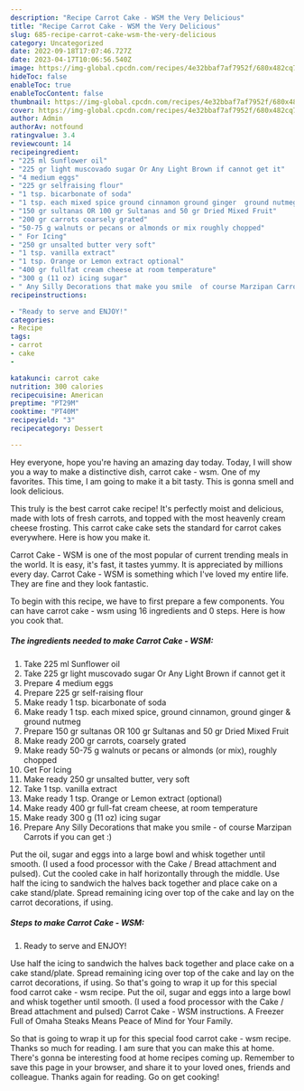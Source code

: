 ```yaml
---
description: "Recipe Carrot Cake - WSM the Very Delicious"
title: "Recipe Carrot Cake - WSM the Very Delicious"
slug: 685-recipe-carrot-cake-wsm-the-very-delicious
category: Uncategorized
date: 2022-09-18T17:07:46.727Z
date: 2023-04-17T10:06:56.540Z
image: https://img-global.cpcdn.com/recipes/4e32bbaf7af7952f/680x482cq70/carrot-cake-wsm-recipe-main-photo.jpg
hideToc: false
enableToc: true
enableTocContent: false
thumbnail: https://img-global.cpcdn.com/recipes/4e32bbaf7af7952f/680x482cq70/carrot-cake-wsm-recipe-main-photo.jpg
cover: https://img-global.cpcdn.com/recipes/4e32bbaf7af7952f/680x482cq70/carrot-cake-wsm-recipe-main-photo.jpg
author: Admin
authorAv: notfound
ratingvalue: 3.4
reviewcount: 14
recipeingredient:
- "225 ml Sunflower oil"
- "225 gr light muscovado sugar Or Any Light Brown if cannot get it"
- "4 medium eggs"
- "225 gr selfraising flour"
- "1 tsp. bicarbonate of soda"
- "1 tsp. each mixed spice ground cinnamon ground ginger  ground nutmeg"
- "150 gr sultanas OR 100 gr Sultanas and 50 gr Dried Mixed Fruit"
- "200 gr carrots coarsely grated"
- "50-75 g walnuts or pecans or almonds or mix roughly chopped"
- " For Icing"
- "250 gr unsalted butter very soft"
- "1 tsp. vanilla extract"
- "1 tsp. Orange or Lemon extract optional"
- "400 gr fullfat cream cheese at room temperature"
- "300 g (11 oz) icing sugar"
- " Any Silly Decorations that make you smile  of course Marzipan Carrots if you can get "
recipeinstructions:

- "Ready to serve and ENJOY!"
categories:
- Recipe
tags:
- carrot
- cake
- 

katakunci: carrot cake  
nutrition: 300 calories
recipecuisine: American
preptime: "PT29M"
cooktime: "PT40M"
recipeyield: "3"
recipecategory: Dessert

---
```



Hey everyone, hope you're having an amazing day today. Today, I will show you a way to make a distinctive dish, carrot cake - wsm. One of my favorites. This time, I am going to make it a bit tasty. This is gonna smell and look delicious.

This truly is the best carrot cake recipe! It&#39;s perfectly moist and delicious, made with lots of fresh carrots, and topped with the most heavenly cream cheese frosting. This carrot cake cake sets the standard for carrot cakes everywhere. Here is how you make it.

Carrot Cake - WSM is one of the most popular of current trending meals in the world. It is easy, it's fast, it tastes yummy. It is appreciated by millions every day. Carrot Cake - WSM is something which I've loved my entire life. They are fine and they look fantastic.


To begin with this recipe, we have to first prepare a few components. You can have carrot cake - wsm using 16 ingredients and 0 steps. Here is how you cook that.

<!--inarticleads1-->

##### The ingredients needed to make Carrot Cake - WSM:

1. Take 225 ml Sunflower oil
1. Take 225 gr light muscovado sugar Or Any Light Brown if cannot get it
1. Prepare 4 medium eggs
1. Prepare 225 gr self-raising flour
1. Make ready 1 tsp. bicarbonate of soda
1. Make ready 1 tsp. each mixed spice, ground cinnamon, ground ginger &amp; ground nutmeg
1. Prepare 150 gr sultanas OR 100 gr Sultanas and 50 gr Dried Mixed Fruit
1. Make ready 200 gr carrots, coarsely grated
1. Make ready 50-75 g walnuts or pecans or almonds (or mix), roughly chopped
1. Get  For Icing
1. Make ready 250 gr unsalted butter, very soft
1. Take 1 tsp. vanilla extract
1. Make ready 1 tsp. Orange or Lemon extract (optional)
1. Make ready 400 gr full-fat cream cheese, at room temperature
1. Make ready 300 g (11 oz) icing sugar
1. Prepare  Any Silly Decorations that make you smile - of course Marzipan Carrots if you can get :)


Put the oil, sugar and eggs into a large bowl and whisk together until smooth. (I used a food processor with the Cake / Bread attachment and pulsed). Cut the cooled cake in half horizontally through the middle. Use half the icing to sandwich the halves back together and place cake on a cake stand/plate. Spread remaining icing over top of the cake and lay on the carrot decorations, if using. 

<!--inarticleads2-->

##### Steps to make Carrot Cake - WSM:


1. Ready to serve and ENJOY!

Use half the icing to sandwich the halves back together and place cake on a cake stand/plate. Spread remaining icing over top of the cake and lay on the carrot decorations, if using. So that&#39;s going to wrap it up for this special food carrot cake - wsm recipe. Put the oil, sugar and eggs into a large bowl and whisk together until smooth. (I used a food processor with the Cake / Bread attachment and pulsed) Carrot Cake - WSM instructions. A Freezer Full of Omaha Steaks Means Peace of Mind for Your Family. 

So that is going to wrap it up for this special food carrot cake - wsm recipe. Thanks so much for reading. I am sure that you can make this at home. There's gonna be interesting food at home recipes coming up. Remember to save this page in your browser, and share it to your loved ones, friends and colleague. Thanks again for reading. Go on get cooking!

